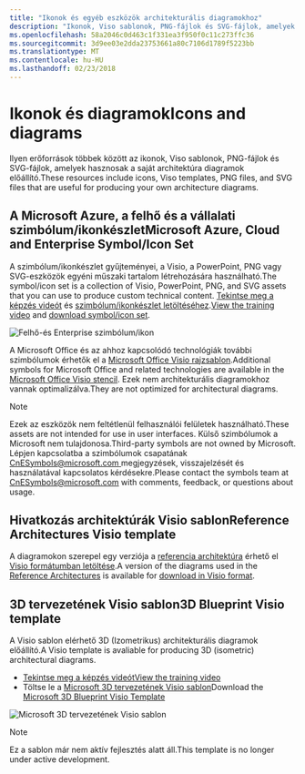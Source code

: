 ```yaml
---
title: "Ikonok és egyéb eszközök architekturális diagramokhoz"
description: "Ikonok, Viso sablonok, PNG-fájlok és SVG-fájlok, amelyek hasznosak a saját architektúra diagramok előállító"
ms.openlocfilehash: 58a2046c0d463c1f331ea3f950f0c11c273ffc36
ms.sourcegitcommit: 3d9ee03e2dda23753661a80c7106d1789f5223bb
ms.translationtype: MT
ms.contentlocale: hu-HU
ms.lasthandoff: 02/23/2018
---
```

# <a name="icons-and-diagrams"></a><span data-ttu-id="20618-103">Ikonok és diagramok</span><span class="sxs-lookup"><span data-stu-id="20618-103">Icons and diagrams</span></span>

<span data-ttu-id="20618-104">Ilyen erőforrások többek között az ikonok, Viso sablonok, PNG-fájlok és SVG-fájlok, amelyek hasznosak a saját architektúra diagramok előállító.</span><span class="sxs-lookup"><span data-stu-id="20618-104">These resources include icons, Viso templates, PNG files, and SVG files that are useful for producing your own architecture diagrams.</span></span>

## <a name="microsoft-azure-cloud-and-enterprise-symbolicon-set"></a><span data-ttu-id="20618-105">A Microsoft Azure, a felhő és a vállalati szimbólum/ikonkészlet</span><span class="sxs-lookup"><span data-stu-id="20618-105">Microsoft Azure, Cloud and Enterprise Symbol/Icon Set</span></span>

<span data-ttu-id="20618-106">A szimbólum/ikonkészlet gyűjteményei, a Visio, a PowerPoint, PNG vagy SVG-eszközök egyéni műszaki tartalom létrehozására használható.</span><span class="sxs-lookup"><span data-stu-id="20618-106">The symbol/icon set is a collection of Visio, PowerPoint, PNG, and SVG assets that you can use to produce custom technical content.</span></span>
<span data-ttu-id="20618-107">[Tekintse meg a képzés videót](http://aka.ms/CnESymbolsVideo) és [szimbólum/ikonkészlet letöltéséhez](http://aka.ms/CnESymbols).</span><span class="sxs-lookup"><span data-stu-id="20618-107">[View the training video](http://aka.ms/CnESymbolsVideo) and [download symbol/icon set](http://aka.ms/CnESymbols).</span></span> 

![Felhő-és Enterprise szimbólum/ikon](./_images/CnESymbols.png)

<span data-ttu-id="20618-109">A Microsoft Office és az ahhoz kapcsolódó technológiák további szimbólumok érhetők el a [Microsoft Office Visio rajzsablon](http://www.microsoft.com/download/details.aspx?id=35772).</span><span class="sxs-lookup"><span data-stu-id="20618-109">Additional symbols for Microsoft Office and related technologies are available in the [Microsoft Office Visio stencil](http://www.microsoft.com/download/details.aspx?id=35772).</span></span> <span data-ttu-id="20618-110">Ezek nem architekturális diagramokhoz vannak optimalizálva.</span><span class="sxs-lookup"><span data-stu-id="20618-110">They are not optimized for architectural diagrams.</span></span>   

> [!NOTE]
> <span data-ttu-id="20618-111">Ezek az eszközök nem feltétlenül felhasználói felületek használható.</span><span class="sxs-lookup"><span data-stu-id="20618-111">These assets are not intended for use in user interfaces.</span></span> <span data-ttu-id="20618-112">Külső szimbólumok a Microsoft nem tulajdonosa.</span><span class="sxs-lookup"><span data-stu-id="20618-112">Third-party symbols are not owned by Microsoft.</span></span>
> <span data-ttu-id="20618-113">Lépjen kapcsolatba a szimbólumok csapatának [ CnESymbols@microsoft.com ](mailto:CnESymbols@microsoft.com) megjegyzések, visszajelzését és használatával kapcsolatos kérdésekre.</span><span class="sxs-lookup"><span data-stu-id="20618-113">Please contact the symbols team at [CnESymbols@microsoft.com](mailto:CnESymbols@microsoft.com) with comments, feedback, or questions about usage.</span></span>

## <a name="reference-architectures-visio-template"></a><span data-ttu-id="20618-114">Hivatkozás architektúrák Visio sablon</span><span class="sxs-lookup"><span data-stu-id="20618-114">Reference Architectures Visio template</span></span> 

<span data-ttu-id="20618-115">A diagramokon szerepel egy verziója a [referencia architektúra](../reference-architectures/index.md) érhető el [Visio formátumban letöltése](https://aka.ms/arch-diagrams).</span><span class="sxs-lookup"><span data-stu-id="20618-115">A version of the diagrams used in the [Reference Architectures](../reference-architectures/index.md) is available for [download in Visio format](https://aka.ms/arch-diagrams).</span></span>

## <a name="3d-blueprint-visio-template"></a><span data-ttu-id="20618-116">3D tervezetének Visio sablon</span><span class="sxs-lookup"><span data-stu-id="20618-116">3D Blueprint Visio template</span></span>

<span data-ttu-id="20618-117">A Visio sablon elérhető 3D (Izometrikus) architekturális diagramok előállító.</span><span class="sxs-lookup"><span data-stu-id="20618-117">A Visio template is avaliable for producing 3D (isometric) architectural diagrams.</span></span>

- [<span data-ttu-id="20618-118">Tekintse meg a képzés videót</span><span class="sxs-lookup"><span data-stu-id="20618-118">View the training video</span></span>](http://aka.ms/3dBlueprintTemplateVideo) 
- <span data-ttu-id="20618-119">Töltse le a [Microsoft 3D tervezetének Visio sablon](http://aka.ms/3DBlueprintTemplate)</span><span class="sxs-lookup"><span data-stu-id="20618-119">Download the [Microsoft 3D Blueprint Visio Template](http://aka.ms/3DBlueprintTemplate)</span></span>

![Microsoft 3D tervezetének Visio sablon](./_images/3DBlueprintVisioTemplate.png)

> [!NOTE]
> <span data-ttu-id="20618-121">Ez a sablon már nem aktív fejlesztés alatt áll.</span><span class="sxs-lookup"><span data-stu-id="20618-121">This template is no longer under active development.</span></span>
